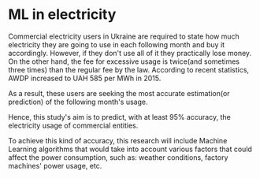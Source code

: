# ML in electricity
Commercial electricity users in Ukraine are required to state how much electricity
they are going to use in each following month and buy it accordingly. However, if
they don't use all of it they practically lose money. On the other hand, the fee for
excessive usage is twice(and sometimes three times) than the regular fee by the
law. According to recent statistics, AWDP increased to UAH 585 per MWh in 2015.

As a result, these users are seeking the most accurate estimation(or prediction) of
the following month's usage.

Hence, this study's aim is to predict, with at least 95% accuracy, the electricity
usage of commercial entities.

To achieve this kind of accuracy, this research will include Machine Learning
algorithms that would take into account various factors that could affect the
power consumption, such as: weather conditions, factory machines' power usage,
etc.

